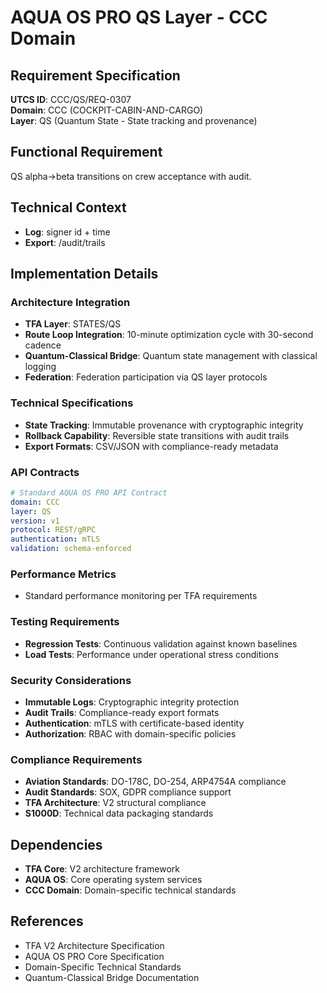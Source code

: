 # AQUA OS PRO QS Layer - CCC Domain

## Requirement Specification

**UTCS ID**: CCC/QS/REQ-0307  
**Domain**: CCC (COCKPIT-CABIN-AND-CARGO)  
**Layer**: QS (Quantum State - State tracking and provenance)  

## Functional Requirement

QS alpha->beta transitions on crew acceptance with audit.

## Technical Context

- **Log**: signer id + time
- **Export**: /audit/trails


## Implementation Details

### Architecture Integration
- **TFA Layer**: STATES/QS
- **Route Loop Integration**: 10-minute optimization cycle with 30-second cadence
- **Quantum-Classical Bridge**: Quantum state management with classical logging
- **Federation**: Federation participation via QS layer protocols

### Technical Specifications

- **State Tracking**: Immutable provenance with cryptographic integrity
- **Rollback Capability**: Reversible state transitions with audit trails
- **Export Formats**: CSV/JSON with compliance-ready metadata

### API Contracts


```yaml
# Standard AQUA OS PRO API Contract
domain: CCC
layer: QS
version: v1
protocol: REST/gRPC
authentication: mTLS
validation: schema-enforced
```

### Performance Metrics

- Standard performance monitoring per TFA requirements

### Testing Requirements

- **Regression Tests**: Continuous validation against known baselines
- **Load Tests**: Performance under operational stress conditions

### Security Considerations

- **Immutable Logs**: Cryptographic integrity protection
- **Audit Trails**: Compliance-ready export formats
- **Authentication**: mTLS with certificate-based identity
- **Authorization**: RBAC with domain-specific policies

### Compliance Requirements

- **Aviation Standards**: DO-178C, DO-254, ARP4754A compliance
- **Audit Standards**: SOX, GDPR compliance support
- **TFA Architecture**: V2 structural compliance
- **S1000D**: Technical data packaging standards

## Dependencies

- **TFA Core**: V2 architecture framework
- **AQUA OS**: Core operating system services
- **CCC Domain**: Domain-specific technical standards

## References

- TFA V2 Architecture Specification
- AQUA OS PRO Core Specification
- Domain-Specific Technical Standards
- Quantum-Classical Bridge Documentation
